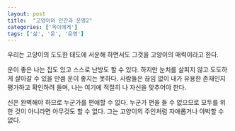 ```yaml
---
layout: post
title:  "고양이와 인간과 운명2"
categories: ['옥이에게']
tags: ['삶', '운', '운명']
---
```


우리는 고양이의 도도한 태도에 서운해 하면서도 그것을 고양이의 매력이라고 한다. 

운이 좋은 나는 집도 있고 스스로 난방도 할 수 있다. 하지만 눈치를 살피지 않고 도도하게 살아갈 수 있을 만큼  운이 좋지는 못하다. 사람들은 끊임 없이 내가 유용한 존재인지 평가하고 확인하려 들며, 나는 여기에 적절히 나 자신을 맞추어야 한다. 

신은 완벽해야 하므로 누군가를 편애할 수 없다. 누군가 편을 들 수 없으므로 모두를 위한 것이 아니라면 아무것도 할 수 없다. 그는 고양이의 주인처럼 자애롭거나 야박할 수 없다. 
